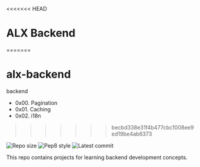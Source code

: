 <<<<<<< HEAD
# ALX Backend
=======
# alx-backend
backend 

* 0x00. Pagination
* 0x01. Caching
* 0x02. i18n

>>>>>>> becbd338e31f4b477cbc1008ee9ed19be4ab6373

![Repo size](https://img.shields.io/github/repo-size/bmuraya/alx-backend)
![Pep8 style](https://img.shields.io/badge/PEP8-style%20guide-purple?style=round-square)
![Latest commit](https://img.shields.io/github/last-commit/bmuraya/alx-backend/main?style=round-square)

This repo contains projects for learning backend development concepts.
